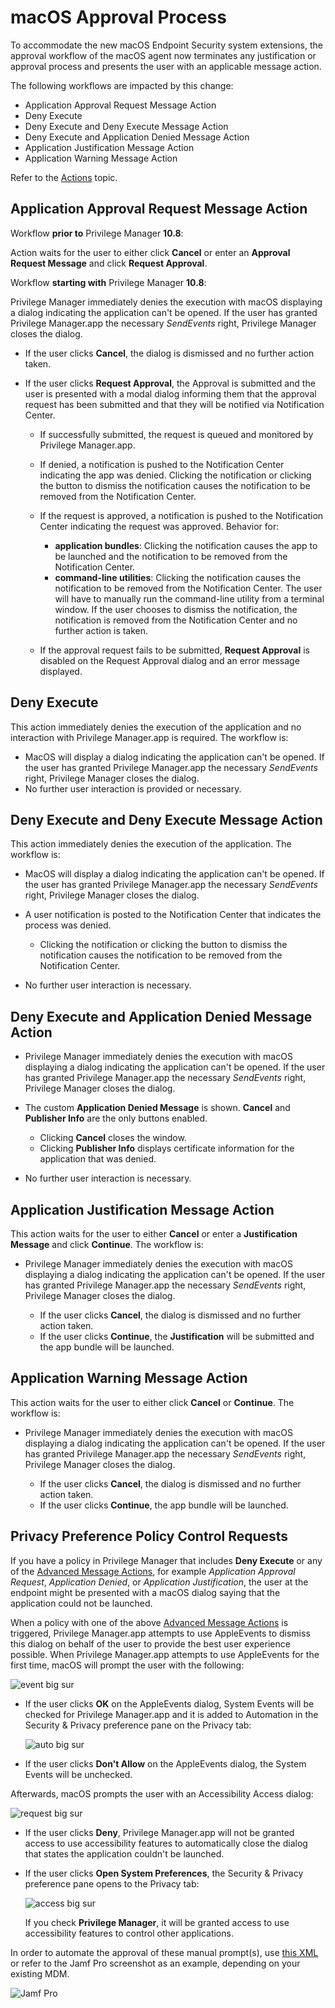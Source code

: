 [title]: # (macOS Approval Process)
[tags]: # (application approvals, sysex)
[priority]: # (7)
# macOS Approval Process

To accommodate the new macOS Endpoint Security system extensions, the approval workflow of the macOS agent now terminates any justification or approval process and presents the user with an applicable message action.

The following workflows are impacted by this change:

* Application Approval Request Message Action
* Deny Execute
* Deny Execute and Deny Execute Message Action
* Deny Execute and Application Denied Message Action
* Application Justification Message Action
* Application Warning Message Action

Refer to the [Actions](../../../admin/actions/default-actions.md) topic.

## Application Approval Request Message Action

Workflow __prior to__ Privilege Manager __10.8__:

Action waits for the user to either click __Cancel__ or enter an __Approval Request Message__ and click __Request Approval__.

Workflow __starting with__ Privilege Manager __10.8__:

Privilege Manager immediately denies the execution with macOS displaying a dialog indicating the application can't be opened. If the user has granted Privilege Manager.app the necessary _SendEvents_ right, Privilege Manager closes the dialog.

* If the user clicks __Cancel__, the dialog is dismissed and no further action taken.
* If the user clicks __Request Approval__, the Approval is submitted and the user is presented with a modal dialog informing them that the approval request has been submitted and that they will be notified via Notification Center.

  * If successfully submitted, the request is queued and monitored by Privilege Manager.app.
  * If denied, a notification is pushed to the Notification Center indicating the app was denied. Clicking the notification or clicking the button to dismiss the notification causes the notification to be removed from the Notification Center.
  * If the request is approved, a notification is pushed to the Notification Center indicating the request was approved. Behavior for:

    * __application bundles__: Clicking the notification causes the app to be launched and the notification to be removed from the Notification Center.
    * __command-line utilities__: Clicking the notification causes the notification to be removed from the Notification Center. The user will have to manually run the command-line utility from a terminal window. If the user chooses to dismiss the notification, the notification is removed from the Notification Center and no further action is taken.

  * If the approval request fails to be submitted, __Request Approval__ is disabled on the Request Approval dialog and an error message displayed.

## Deny Execute

This action immediately denies the execution of the application and no interaction with Privilege Manager.app is required. The workflow is:

* MacOS will display a dialog indicating the application can't be opened. If the user has granted Privilege Manager.app the necessary _SendEvents_ right, Privilege Manager closes the dialog.
* No further user interaction is provided or necessary.

## Deny Execute and Deny Execute Message Action

This action immediately denies the execution of the application. The workflow is:

* MacOS will display a dialog indicating the application can't be opened. If the user has granted Privilege Manager.app the necessary _SendEvents_ right, Privilege Manager closes the dialog.
* A user notification is posted to the Notification Center that indicates the process was denied.

  * Clicking the notification or clicking the button to dismiss the notification causes the notification to be removed from the Notification Center.

* No further user interaction is necessary.

## Deny Execute and Application Denied Message Action

* Privilege Manager immediately denies the execution with macOS displaying a dialog indicating the application can't be opened. If the user has granted Privilege Manager.app the necessary _SendEvents_ right, Privilege Manager closes the dialog.
* The custom __Application Denied Message__ is shown. __Cancel__ and __Publisher Info__ are the only buttons enabled.

  * Clicking __Cancel__ closes the window.
  * Clicking __Publisher Info__ displays certificate information for the application that was denied.

* No further user interaction is necessary.

## Application Justification Message Action

This action waits for the user to either __Cancel__ or enter a __Justification Message__ and click __Continue__. The workflow is:

* Privilege Manager immediately denies the execution with macOS displaying a dialog indicating the application can't be opened. If the user has granted Privilege Manager.app the necessary _SendEvents_ right, Privilege Manager closes the dialog.

  * If the user clicks __Cancel__, the dialog is dismissed and no further action taken.
  * If the user clicks __Continue__, the __Justification__ will be submitted and the app bundle will be launched.

## Application Warning Message Action

This action waits for the user to either click __Cancel__ or __Continue__. The workflow is:

* Privilege Manager immediately denies the execution with macOS displaying a dialog indicating the application can't be opened. If the user has granted Privilege Manager.app the necessary _SendEvents_ right, Privilege Manager closes the dialog.

  * If the user clicks __Cancel__, the dialog is dismissed and no further action taken.
  * If the user clicks __Continue__, the app bundle will be launched.

## Privacy Preference Policy Control Requests

If you have a policy in Privilege Manager that includes __Deny Execute__ or any of the [Advanced Message Actions](../../../admin/actions/all/index.md), for example _Application Approval Request_, _Application Denied_, or _Application Justification_, the user at the endpoint might be presented with a macOS dialog saying that the application could not be launched.

When a policy with one of the above [Advanced Message Actions](../../../admin/actions/all/index.md) is triggered, Privilege Manager.app attempts to use AppleEvents to dismiss this dialog on behalf of the user to provide the best user experience possible. When Privilege Manager.app attempts to use AppleEvents for the first time, macOS will prompt the user with the following:

![event big sur](images/pppc/bigsur-system-events.png "Big Sur System Event")

* If the user clicks __OK__ on the AppleEvents dialog, System Events will be checked for Privilege Manager.app and it is added to Automation in the Security & Privacy preference pane on the Privacy tab:

  ![auto big sur](images/pppc/bigsur-automation.png "Big Sur automation")
* If the user clicks __Don't Allow__ on the AppleEvents dialog, the System Events will be unchecked.

Afterwards, macOS prompts the user with an Accessibility Access dialog:

  ![request big sur](images/pppc/bigsur-access.png "Big Sur access request")

* If the user clicks __Deny__, Privilege Manager.app will not be granted access to use accessibility features to automatically close the dialog that states the application couldn't be launched.

* If the user clicks __Open System Preferences__, the Security & Privacy preference pane opens to the Privacy tab:  

  ![access big sur](images/pppc/bigsur-accessibility.png "Big Sur access setting")

  If you check __Privilege Manager__, it will be granted access to use accessibility features to control other applications.

In order to automate the approval of these manual prompt(s), use [this XML](scripts/pppc.xml) or refer to the Jamf Pro screenshot as an example, depending on your existing MDM.

![Jamf Pro](images/pppc/jamf-pro.png "Jamf Pro settings")
